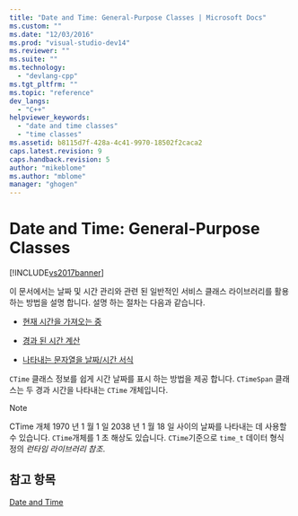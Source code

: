 ```yaml
---
title: "Date and Time: General-Purpose Classes | Microsoft Docs"
ms.custom: ""
ms.date: "12/03/2016"
ms.prod: "visual-studio-dev14"
ms.reviewer: ""
ms.suite: ""
ms.technology: 
  - "devlang-cpp"
ms.tgt_pltfrm: ""
ms.topic: "reference"
dev_langs: 
  - "C++"
helpviewer_keywords: 
  - "date and time classes"
  - "time classes"
ms.assetid: b8115d7f-428a-4c41-9970-18502f2caca2
caps.latest.revision: 9
caps.handback.revision: 5
author: "mikeblome"
ms.author: "mblome"
manager: "ghogen"
---
```

# Date and Time: General-Purpose Classes
[!INCLUDE[vs2017banner](../assembler/inline/includes/vs2017banner.md)]

이 문서에서는 날짜 및 시간 관리와 관련 된 일반적인 서비스 클래스 라이브러리를 활용 하는 방법을 설명 합니다.  설명 하는 절차는 다음과 같습니다.  
  
-   [현재 시간을 가져오는 중](../atl-mfc-shared/current-time-general-purpose-classes.md)  
  
-   [경과 된 시간 계산](../atl-mfc-shared/elapsed-time-general-purpose-classes.md)  
  
-   [나타내는 문자열을 날짜\/시간 서식](../atl-mfc-shared/formatting-time-values-general-purpose-classes.md)  
  
 `CTime` 클래스 정보를 쉽게 시간 날짜를 표시 하는 방법을 제공 합니다.  `CTimeSpan` 클래스는 두 경과 시간을 나타내는 `CTime` 개체입니다.  
  
> [!NOTE]
>  CTime 개체 1970 년 1 월 1 일 2038 년 1 월 18 일 사이의 날짜를 나타내는 데 사용할 수 있습니다.  `CTime`개체를 1 초 해상도 있습니다.  `CTime`기준으로 `time_t` 데이터 형식 정의  *런타임 라이브러리 참조*.  
  
## 참고 항목  
 [Date and Time](../atl-mfc-shared/date-and-time.md)